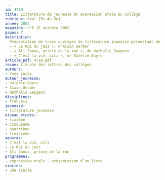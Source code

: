 ```yaml
---
id: 4719
title: Littérature de jeunesse et expression orale au collège
rubrique: Oral [5e-4e-3e]
annee: 2002
magazine: n°5 15 octobre 2002
pages: 7
description: 
  Présentation de trois ouvrages de littérature jeunesse permettant de travailler l’expression orale – 
  – « Le Roi du jazz », d’Alain Gerber
  – « Ali Zaoua, prince de la rue », de Nathalie Saugeon
  – « C’est la vie, Lili », de Valérie Dayre
article_pdf: 4719.pdf
revue: L’école des lettres des collèges
auteurs:
- Yves Lucas
auteur_jeunesse:
- Valérie Dayre
- Alain Gerber
- Nathalie Saugeon
disciplines:
- français
jeunesse:
- littérature jeunesse
niveau_etudes:
- sixième
- cinquième
- quatrième
- troisième
oeuvres:
- C’est la vie, Lili
- Le Roi du jazz
- Ali Zaoua, prince de la rue
programmes:
- expression orale - présentation d’un livre
siecles:
- 20e siècle
---
```

